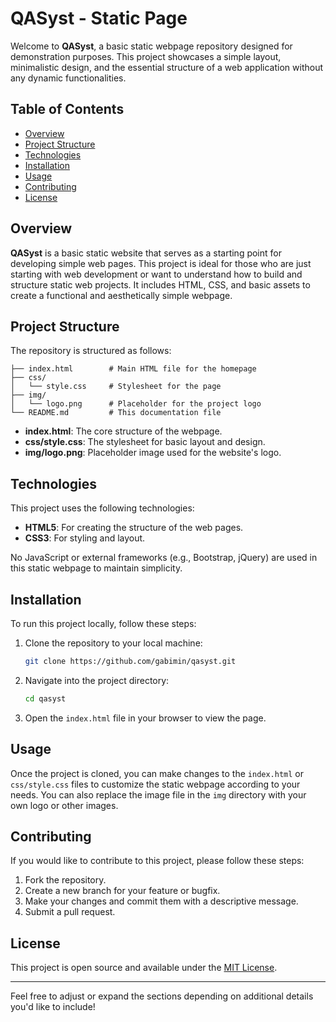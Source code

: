 # QASyst - Static Page

Welcome to **QASyst**, a basic static webpage repository designed for demonstration purposes. This project showcases a simple layout, minimalistic design, and the essential structure of a web application without any dynamic functionalities.

## Table of Contents

- [Overview](#overview)
- [Project Structure](#project-structure)
- [Technologies](#technologies)
- [Installation](#installation)
- [Usage](#usage)
- [Contributing](#contributing)
- [License](#license)

## Overview

**QASyst** is a basic static website that serves as a starting point for developing simple web pages. This project is ideal for those who are just starting with web development or want to understand how to build and structure static web projects. It includes HTML, CSS, and basic assets to create a functional and aesthetically simple webpage.

## Project Structure

The repository is structured as follows:

```
├── index.html        # Main HTML file for the homepage
├── css/
│   └── style.css     # Stylesheet for the page
├── img/
│   └── logo.png      # Placeholder for the project logo
└── README.md         # This documentation file
```

- **index.html**: The core structure of the webpage.
- **css/style.css**: The stylesheet for basic layout and design.
- **img/logo.png**: Placeholder image used for the website's logo.

## Technologies

This project uses the following technologies:

- **HTML5**: For creating the structure of the web pages.
- **CSS3**: For styling and layout.

No JavaScript or external frameworks (e.g., Bootstrap, jQuery) are used in this static webpage to maintain simplicity.

## Installation

To run this project locally, follow these steps:

1. Clone the repository to your local machine:

    ```bash
    git clone https://github.com/gabimin/qasyst.git
    ```

2. Navigate into the project directory:

    ```bash
    cd qasyst
    ```

3. Open the `index.html` file in your browser to view the page.

## Usage

Once the project is cloned, you can make changes to the `index.html` or `css/style.css` files to customize the static webpage according to your needs. You can also replace the image file in the `img` directory with your own logo or other images.

## Contributing

If you would like to contribute to this project, please follow these steps:

1. Fork the repository.
2. Create a new branch for your feature or bugfix.
3. Make your changes and commit them with a descriptive message.
4. Submit a pull request.

## License

This project is open source and available under the [MIT License](LICENSE).

---

Feel free to adjust or expand the sections depending on additional details you'd like to include!
